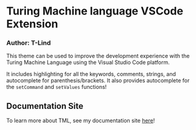 # Turing Machine language VSCode Extension
### Author: T-Lind


This theme can be used to improve the development experience with the Turing Machine Language using the Visual Studio Code platform.

It includes highlighting for all the keywords, comments, strings, and autocomplete for parenthesis/brackets. It also provides autocomplete for the `setCommand` and `setValues` functions!

## Documentation Site
To learn more about TML, see my documentation site [here](https://txkl.gitbook.io/tml/)!
